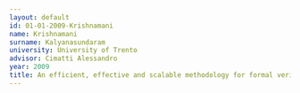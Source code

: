 ```yaml
---
layout: default 
id: 01-01-2009-Krishnamani
name: Krishnamani
surname: Kalyanasundaram 
university: University of Trento
advisor: Cimatti Alessandro
year: 2009
title: An efficient, effective and scalable methodology for formal verification
---
```


